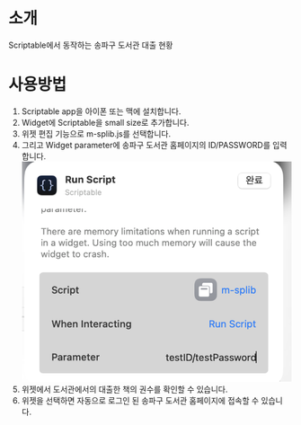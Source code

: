 # 소개
Scriptable에서 동작하는 송파구 도서관 대출 현황

# 사용방법
1. Scriptable app을 아이폰 또는 맥에 설치합니다.
2. Widget에 Scriptable을 small size로 추가합니다.
3. 위젯 편집 기능으로 m-splib.js를 선택합니다.
4. 그리고 Widget parameter에 송파구 도서관 홈페이지의 ID/PASSWORD를 입력합니다.
 ![sample](sample.png)
5. 위젯에서 도서관에서의 대출한 책의 권수를 확인할 수 있습니다.
6. 위젯을 선택하면 자동으로 로그인 된 송파구 도서관 홈페이지에 접속할 수 있습니다.


